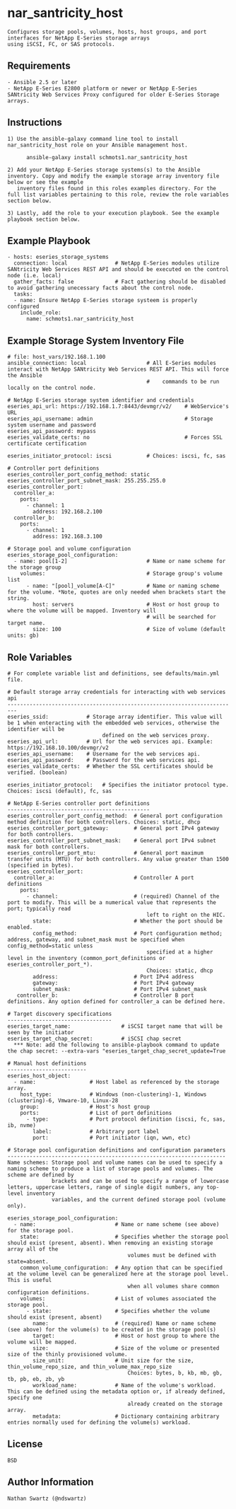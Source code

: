 nar_santricity_host
=========

    Configures storage pools, volumes, hosts, host groups, and port interfaces for NetApp E-Series storage arrays
    using iSCSI, FC, or SAS protocols.

Requirements
------------
    - Ansible 2.5 or later
    - NetApp E-Series E2800 platform or newer or NetApp E-Series SANtricity Web Services Proxy configured for older E-Series Storage arrays.

Instructions
------------
    1) Use the ansible-galaxy command line tool to install nar_santricity_host role on your Ansible management host.

          ansible-galaxy install schmots1.nar_santricity_host

    2) Add your NetApp E-Series storage systems(s) to the Ansible inventory. Copy and modify the example storage array inventory file below or see the example
       inventory files found in this roles examples directory. For the full list variables pertaining to this role, review the role variables section below.

    3) Lastly, add the role to your execution playbook. See the example playbook section below.

Example Playbook
----------------
    - hosts: eseries_storage_systems
      connection: local               # NetApp E-Series modules utilize SANtricity Web Services REST API and should be executed on the control node (i.e. local)
      gather_facts: false             # Fact gathering should be disabled to avoid gathering unecessary facts about the control node.
      tasks:
      - name: Ensure NetApp E-Series storage systeem is properly configured
        include_role:
          name: schmots1.nar_santricity_host
         
Example Storage System Inventory File
-------------------------------------
    # file: host_vars/192.168.1.100
    ansible_connection: local                   # All E-Series modules interact with NetApp SANtricity Web Services REST API. This will force the Ansible
                                                #    commands to be run locally on the control node.

    # NetApp E-Series storage system identifier and credentials
    eseries_api_url: https://192.168.1.7:8443/devmgr/v2/    # WebService's URL
    eseries_api_username: admin                             # Storage system username and password
    eseries_api_password: mypass
    eseries_validate_certs: no                              # Forces SSL certificate certification
    
    eseries_initiator_protocol: iscsi           # Choices: iscsi, fc, sas

    # Controller port definitions
    eseries_controller_port_config_method: static
    eseries_controller_port_subnet_mask: 255.255.255.0
    eseries_controller_port:
      controller_a:
        ports:
          - channel: 1
            address: 192.168.2.100
      controller_b:
        ports:
          - channel: 1
            address: 192.168.3.100
    
    # Storage pool and volume configuration
    eseries_storage_pool_configuration:
      - name: pool[1-2]                         # Name or name scheme for the storage group
        volumes:                                # Storage group's volume list
          - name: "[pool]_volume[A-C]"          # Name or naming scheme for the volume. *Note, quotes are only needed when brackets start the string.
            host: servers                       # Host or host group to where the volume will be mapped. Inventory will
                                                # will be searched for target name.
            size: 100                           # Size of volume (default units: gb)

Role Variables
--------------
    # For complete variable list and definitions, see defaults/main.yml file.

    # Default storage array credentials for interacting with web services api
    -------------------------------------------------------------------------
    eseries_ssid:            # Storage array identifier. This value will be 1 when enteracting with the embedded web services, otherwise the identifier will be
                                  defined on the web services proxy.
    eseries_api_url:         # Url for the web services api. Example: https://192.168.10.100/devmgr/v2
    eseries_api_username:    # Username for the web services api.
    eseries_api_password:    # Password for the web services api.
    eseries_validate_certs:  # Whether the SSL certificates should be verified. (boolean)
    
    eseries_initiator_protocol:   # Specifies the initiator protocol type. Choices: iscsi (default), fc, sas

    # NetApp E-Series controller port definitions
    ---------------------------------------------
    eseries_controller_port_config_method:  # General port configuration method definition for both controllers. Choices: static, dhcp
    eseries_controller_port_gateway:        # General port IPv4 gateway for both controllers.
    eseries_controller_port_subnet_mask:    # General port IPv4 subnet mask for both controllers.
    eseries_controller_port_mtu:            # General port maximum transfer units (MTU) for both controllers. Any value greater than 1500 (specified in bytes).
    eseries_controller_port:
      controller_a:                         # Controller A port definitions
        ports:
          - channel:                        # (required) Channel of the port to modify. This will be a numerical value that represents the port; typically read
                                                left to right on the HIC.
            state:                          # Whether the port should be enabled.
            config_method:                  # Port configuration method; address, gateway, and subnet_mask must be specified when config_method=static unless
                                                specified at a higher level in the inventory (common_port_definitions or eseries_controller_port_*).
                                                Choices: static, dhcp
            address:                        # Port IPv4 address
            gateway:                        # Port IPv4 gateway
            subnet_mask:                    # Port IPv4 subnet_mask
       controller_b:                        # Controller B port definitions. Any option defined for controller_a can be defined here.

    # Target discovery specifications
    ---------------------------------
    eseries_target_name:                # iSCSI target name that will be seen by the initiator
    eseries_target_chap_secret:         # iSCSI chap secret
      *** Note: add the following to ansible-playbook command to update the chap secret: --extra-vars "eseries_target_chap_secret_update=True

    # Manual host definitions
    -------------------------
    eseries_host_object:
      - name:                 # Host label as referenced by the storage array.
        host_type:            # Windows (non-clustering)-1, Windows (clustering)-6, Vmware-10, Linux-28
        group:                # Host's host group
        ports:                # List of port definitions
          - type:             # Port protocol definition (iscsi, fc, sas, ib, nvme)
            label:            # Arbitrary port label
            port:             # Port initiator (iqn, wwn, etc)

    # Storage pool configuration definitions and configuration parameters
    ---------------------------------------------------------------------
    Name schemes: Storage pool and volume names can be used to specify a naming scheme to produce a list of storage pools and volumes. The scheme are defined by
                  brackets and can be used to specify a range of lowercase letters, uppercase letters, range of single digit numbers, any top-level inventory
                  variables, and the current defined storage pool (volume only).

    eseries_storage_pool_configuration:
      - name:                         # Name or name scheme (see above) for the storage pool.
        state:                        # Specifies whether the storage pool should exist (present, absent). When removing an existing storage array all of the
                                          volumes must be defined with state=absent.
        common_volume_configuration:  # Any option that can be specified at the volume level can be generalized here at the storage pool level. This is useful
                                          when all volumes share common configuration definitions.
        volumes:                      # List of volumes associated the storage pool.
          - state:                    # Specifies whether the volume should exist (present, absent)
            name:                     # (required) Name or name scheme (see above) for the volume(s) to be created in the storage pool(s)
            target:                   # Host or host group to where the volume will be mapped.
            size:                     # Size of the volume or presented size of the thinly provisioned volume.
            size_unit:                # Unit size for the size, thin_volume_repo_size, and thin_volume_max_repo_size 
                                          Choices: bytes, b, kb, mb, gb, tb, pb, eb, zb, yb
            workload_name:            # Name of the volume's workload. This can be defined using the metadata option or, if already defined, specify one 
                                          already created on the storage array.
            metadata:                 # Dictionary containing arbitrary entries normally used for defining the volume(s) workload.

License
-------
    BSD

Author Information
------------------
    Nathan Swartz (@ndswartz)
